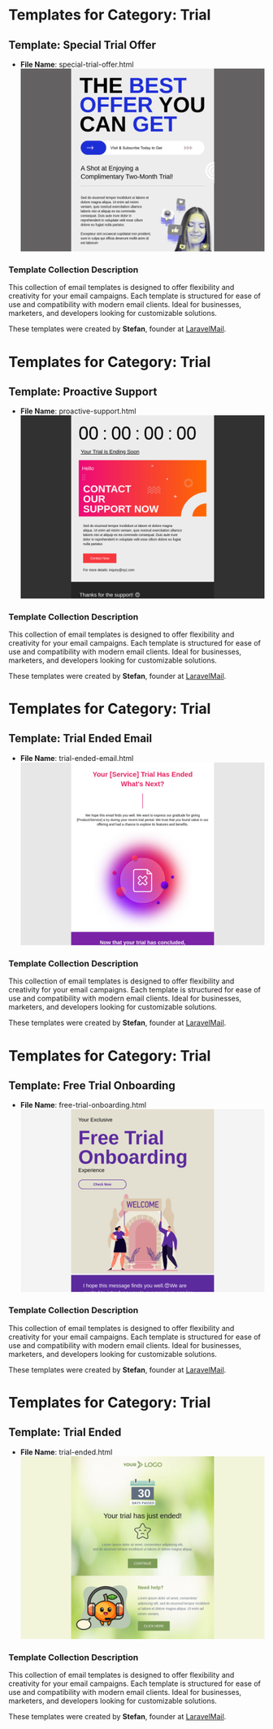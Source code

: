 # Templates for Category: Trial

## Template: Special Trial Offer
- **File Name**: special-trial-offer.html
![Thumbnail for Special Trial Offer](./special-trial-offer.png)

### Template Collection Description
This collection of email templates is designed to offer flexibility and creativity for your email campaigns. Each template is structured for ease of use and compatibility with modern email clients. Ideal for businesses, marketers, and developers looking for customizable solutions.

These templates were created by **Stefan**, founder at [LaravelMail](https://laravelmail.com).

# Templates for Category: Trial

## Template: Proactive Support
- **File Name**: proactive-support.html
![Thumbnail for Proactive Support](./proactive-support.png)

### Template Collection Description
This collection of email templates is designed to offer flexibility and creativity for your email campaigns. Each template is structured for ease of use and compatibility with modern email clients. Ideal for businesses, marketers, and developers looking for customizable solutions.

These templates were created by **Stefan**, founder at [LaravelMail](https://laravelmail.com).

# Templates for Category: Trial

## Template: Trial Ended Email
- **File Name**: trial-ended-email.html
![Thumbnail for Trial Ended Email](./trial-ended-email.png)

### Template Collection Description
This collection of email templates is designed to offer flexibility and creativity for your email campaigns. Each template is structured for ease of use and compatibility with modern email clients. Ideal for businesses, marketers, and developers looking for customizable solutions.

These templates were created by **Stefan**, founder at [LaravelMail](https://laravelmail.com).

# Templates for Category: Trial

## Template: Free Trial Onboarding
- **File Name**: free-trial-onboarding.html
![Thumbnail for Free Trial Onboarding](./free-trial-onboarding.png)

### Template Collection Description
This collection of email templates is designed to offer flexibility and creativity for your email campaigns. Each template is structured for ease of use and compatibility with modern email clients. Ideal for businesses, marketers, and developers looking for customizable solutions.

These templates were created by **Stefan**, founder at [LaravelMail](https://laravelmail.com).

# Templates for Category: Trial

## Template: Trial Ended
- **File Name**: trial-ended.html
![Thumbnail for Trial Ended](./trial-ended.png)

### Template Collection Description
This collection of email templates is designed to offer flexibility and creativity for your email campaigns. Each template is structured for ease of use and compatibility with modern email clients. Ideal for businesses, marketers, and developers looking for customizable solutions.

These templates were created by **Stefan**, founder at [LaravelMail](https://laravelmail.com).

